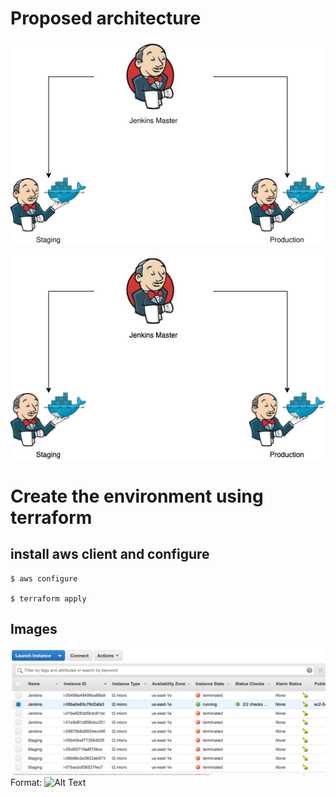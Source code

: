 
# Proposed architecture

![Technical Design](/images/jenkins.svg)

![Technical Design](/images/jenkins.png)

# Create the environment using terraform

## install aws client and configure

    $ aws configure
    
    $ terraform apply


## Images
![Example of images](/images/screen1.png)
Format: ![Alt Text](url)

